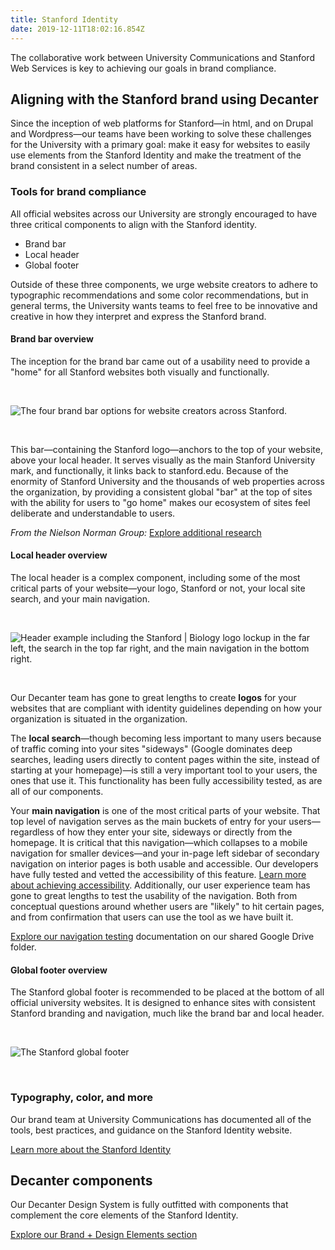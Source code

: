 ```yaml
---
title: Stanford Identity
date: 2019-12-11T18:02:16.854Z
---
```

<p class="su-intro-text">The collaborative work between University Communications and Stanford Web Services is key to achieving our goals in brand compliance.</p>

## Aligning with the Stanford brand using Decanter

Since the inception of web platforms for Stanford—in html, and on Drupal and Wordpress—our teams have been working to solve these challenges for the University with a primary goal: make it easy for websites to easily use elements from the Stanford Identity and make the treatment of the brand consistent in a select number of areas. 

### Tools for brand compliance

All official websites across our University are strongly encouraged to have three critical components to align with the Stanford identity. 

* Brand bar
* Local header 
* Global footer 

Outside of these three components, we urge website creators to adhere to typographic recommendations and some color recommendations, but in general terms, the University wants teams to feel free to be innovative and creative in how they interpret and express the Stanford brand. 

#### Brand bar overview

The inception for the brand bar came out of a usability need to provide a "home" for all Stanford websites both visually and functionally.</p>

</br>

![The four brand bar options for website creators across Stanford.](/img/brand-bar-options.png "Four brand bar options")

</br>

<p>This bar—containing the Stanford logo—anchors to the top of your website, above your local header. It serves visually as the main Stanford University mark, and functionally, it links back to stanford.edu. Because of the enormity of Stanford University and the thousands of web properties across the organization, by providing a consistent global "bar" at the top of sites with the ability for users to "go home" makes our ecosystem of sites feel deliberate and understandable to users.</p>

<i>From the Nielson Norman Group:</i>
<a href="https://www.nngroup.com/articles/killing-global-navigation-one-trend-avoid/" class="su-link su-link--action">Explore additional research </a></p>

#### Local header overview

The local header is a complex component, including some of the most critical parts of your website—your logo, Stanford or not, your local site search, and your main navigation.

</br>

![Header example including the Stanford | Biology logo lockup in the far left, the search in the top far right, and the main navigation in the bottom right.](/img/header-right_02.png "Stanford branded header")

</br>

Our Decanter team has gone to great lengths to create **logos** for your websites that are compliant with identity guidelines depending on how your organization is situated in the organization. 

The **local search**—though becoming less important to many users because of traffic coming into your sites "sideways" (Google dominates deep searches, leading users directly to content pages within the site, instead of starting at your homepage)—is still a very important tool to your users, the ones that use it. This functionality has been fully accessibility tested, as are all of our components. 

Your **main navigation** is one of the most critical parts of your website. That top level of navigation serves as the main buckets of entry for your users—regardless of how they enter your site, sideways or directly from the homepage. It is critical that this navigation—which collapses to a mobile navigation for smaller devices—and your in-page left sidebar of secondary navigation on interior pages is both usable and accessible. Our developers have fully tested and vetted the accessibility of this feature. [Learn more about achieving accessibility](https://elegant-poitras-87214a.netlify.com/page/page-about-why-decanter-accessibility/). Additionally, our user experience team has gone to great lengths to test the usability of the navigation. Both from conceptual questions around whether users are "likely" to hit certain pages, and from confirmation that users can use the tool as we have built it. 

[Explore our navigation testing](https://drive.google.com/drive/folders/15Jr7zIWphRb92VAP2_gOenZDY2HJ_HiQ) documentation on our shared Google Drive folder.

#### Global footer overview

The Stanford global footer is recommended to be placed at the bottom of all official university websites. It is designed to enhance sites with consistent Stanford branding and navigation, much like the brand bar and local header. 

</br>

![The Stanford global footer](/img/universal-footer.png "The Stanford global footer")

</br>

### Typography, color, and more

Our brand team at University Communications has documented all of the tools, best practices, and guidance on the Stanford Identity website. 

<a href="https:/www.identity.stanford.edu/" class="su-link su-link--action">Learn more about the Stanford Identity</a></p>

## Decanter components

Our Decanter Design System is fully outfitted with components that complement the core elements of the Stanford Identity.

<p><a href="https:/page/brand-design-elements/" class="su-link su-link--action">Explore our Brand + Design Elements section</a></p>
